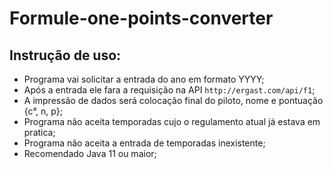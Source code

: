 # Formule-one-points-converter

## Instrução de uso:

- Programa vai solicitar a entrada do ano em formato YYYY;
- Após a entrada ele fara a requisição na API `http://ergast.com/api/f1`;
- A impressão de dados será colocação final do piloto, nome e pontuação {c°, n, p};
- Programa não aceita temporadas cujo o regulamento atual já estava em pratica;
- Programa não aceita a entrada de temporadas inexistente;
- Recomendado Java 11 ou maior;